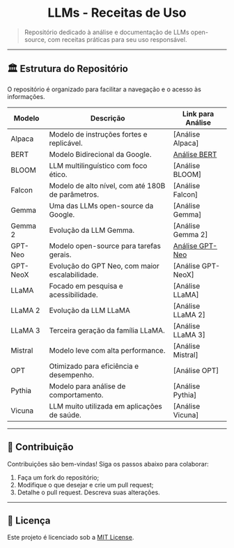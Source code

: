 <h1 align="center">LLMs - Receitas de Uso</h1>

> Repositório dedicado à análise e documentação de LLMs open-source, com receitas práticas para seu uso responsável.

---
## 🏛️ Estrutura do Repositório

O repositório é organizado para facilitar a navegação e o acesso às informações.

| Modelo                     | Descrição                                        | Link para Análise                                                        |
|----------------------------|--------------------------------------------------|--------------------------------------------------------------------------|
| Alpaca                     | Modelo de instruções fortes e replicável.        | [Análise Alpaca]                                                         |
| BERT                       | Modelo Bidirecional da Google.                   | [Análise BERT](./modelos/BERT.md)                                        |
| BLOOM                      | LLM multilinguístico com foco ético.             | [Análise BLOOM]                                                          |
| Falcon                     | Modelo de alto nível, com até 180B de parâmetros.| [Análise Falcon]                                                         |
| Gemma                      | Uma das LLMs open-source da Google.              | [Análise Gemma]                                                          |
| Gemma 2                    | Evolução da LLM Gemma.                           | [Análise Gemma 2]                                                        |
| GPT-Neo                    | Modelo open-source para tarefas gerais.          | [Análise GPT-Neo](./modelos/GPTNeo.md)                                   |
| GPT-NeoX                   | Evolução do GPT Neo, com maior escalabilidade.   | [Análise GPT-NeoX]                                                       |
| LLaMA                      | Focado em pesquisa e acessibilidade.             | [Análise LLaMA]                                                          |
| LLaMA 2                    | Evolução da LLM LLaMA                            | [Análise LLaMA 2]                                                        |
| LLaMA 3                    | Terceira geração da família LLaMA.               | [Análise LLaMA 3]                                                        |               
| Mistral                    | Modelo leve com alta performance.                | [Análise Mistral]                                                        |
| OPT                        | Otimizado para eficiência e desempenho.          | [Análise OPT]                                                            |
| Pythia                     | Modelo para análise de comportamento.            | [Análise Pythia]                                                         |
| Vicuna                     | LLM muito utilizada em aplicações de saúde.      | [Análise Vicuna]                                                         |

---
## 🤝 Contribuição

Contribuições são bem-vindas! Siga os passos abaixo para colaborar:  

1. Faça um fork do repositório;  
2. Modifique o que desejar e crie um pull request;
3. Detalhe o pull request. Descreva suas alterações.

---
## 📜 Licença

Este projeto é licenciado sob a [MIT License](LICENSE).
